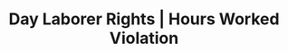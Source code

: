 ---
title: Day Laborer Rights | Hours Worked Violation
layout: entitlement
name: Day Laborer
experience: "I didn't get paid for work I performed."
right: wage-rights

entitlement:
  - header: You have the right to be paid whether or not the employer approves the work in advance.
  - description: In general, “hours worked” includes all time an employee must be on duty, or at the place of work. Normally, time spent in training, traveling from site to site during the day and doing repair work must be paid.

actions:
  - { header: "File a complaint to claim your lost wages.", description: "You have a right to claim your lost wages by filing a complaint with the Wage and Hour Division at DOL.", id: "whd-claim", cta: "File a Claim" }

---